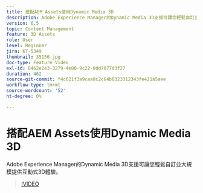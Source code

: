 ```yaml
---
title: 搭配AEM Assets使用Dynamic Media 3D
description: Adobe Experience Manager的Dynamic Media 3D支援可讓您輕鬆自訂並大規模提供互動式3D體驗
version: 6.5
topic: Content Management
feature: 3D Assets
role: User
level: Beginner
jira: KT-5349
thumbnail: 35156.jpg
doc-type: Feature Video
exl-id: 8462e2e3-3279-4e80-9c22-0dd7077d3f27
duration: 462
source-git-commit: f4c621f3a9caa8c2c64b8323312343fe421a5aee
workflow-type: tm+mt
source-wordcount: '52'
ht-degree: 0%

---
```


# 搭配AEM Assets使用Dynamic Media 3D

Adobe Experience Manager的Dynamic Media 3D支援可讓您輕鬆自訂並大規模提供互動式3D體驗。

>[!VIDEO](https://video.tv.adobe.com/v/35156?quality=12&learn=on)
